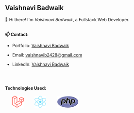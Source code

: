 ## Vaishnavi Badwaik

👋 Hi there! I'm _Vaishnavi Badwaik_, a Fullstack Web Developer.
<br>
<br>

**📫 Contact:**

- Portfolio: [Vaishnavi Badwaik](https://vaishnavi-badwaik-portfolio.netlify.app)
- Email: vaishnavib2428@gmail.com
- LinkedIn: [Vaishnavi Badwaik](https://www.linkedin.com/in/vaishnavib24)

  <br>
  <br>

**Technologies Used:**
<br>
<br>
&nbsp; &nbsp; &nbsp; [<img src="./laravel.svg" height="40px">](https://laravel.com) &nbsp;
&nbsp; &nbsp; &nbsp; [<img src="./react.svg" height="40px">](https://react.dev) &nbsp;
&nbsp; &nbsp; &nbsp; [<img src="./php.svg" height="40px">](https://php.net)
